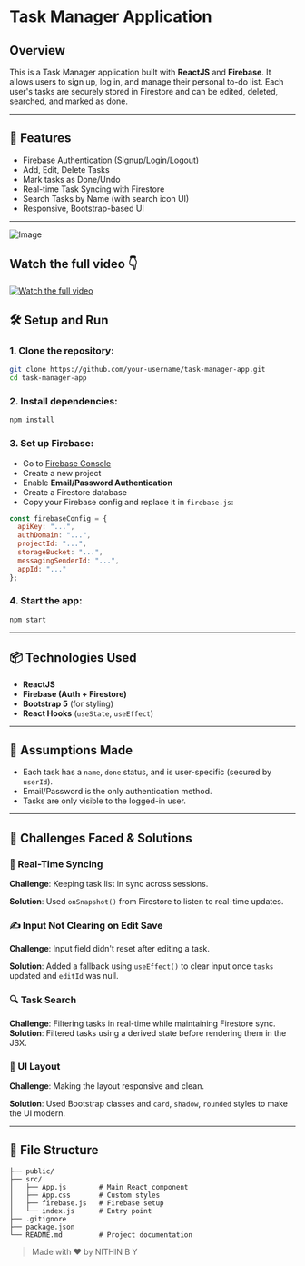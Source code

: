 
# Task Manager Application

## Overview

This is a Task Manager application built with **ReactJS** and **Firebase**. It allows users to sign up, log in, and manage their personal to-do list. Each user's tasks are securely stored in Firestore and can be edited, deleted, searched, and marked as done.

---

## 🚀 Features

- Firebase Authentication (Signup/Login/Logout)
- Add, Edit, Delete Tasks
- Mark tasks as Done/Undo
- Real-time Task Syncing with Firestore
- Search Tasks by Name (with search icon UI)
- Responsive, Bootstrap-based UI

---

![Image](https://github.com/user-attachments/assets/76b07a84-049d-4bb3-9476-1c8d0c34e8fe)


## Watch the full video 👇

[![Watch the full video](https://img.youtube.com/vi/Wq-ref52EHY/0.jpg)](https://youtu.be/Wq-ref52EHY)




## 🛠️ Setup and Run

### 1. Clone the repository:

```bash
git clone https://github.com/your-username/task-manager-app.git
cd task-manager-app
```

### 2. Install dependencies:

```bash
npm install
```

### 3. Set up Firebase:

- Go to [Firebase Console](https://console.firebase.google.com/)
- Create a new project
- Enable **Email/Password Authentication**
- Create a Firestore database
- Copy your Firebase config and replace it in `firebase.js`:

```js
const firebaseConfig = {
  apiKey: "...",
  authDomain: "...",
  projectId: "...",
  storageBucket: "...",
  messagingSenderId: "...",
  appId: "..."
};
```

### 4. Start the app:

```bash
npm start
```

---

## 📦 Technologies Used

- **ReactJS**
- **Firebase (Auth + Firestore)**
- **Bootstrap 5** (for styling)
- **React Hooks** (`useState`, `useEffect`)

---

## 🤔 Assumptions Made

- Each task has a `name`, `done` status, and is user-specific (secured by `userId`).
- Email/Password is the only authentication method.
- Tasks are only visible to the logged-in user.

---

## 🧩 Challenges Faced & Solutions

### 🔄 Real-Time Syncing

**Challenge**: Keeping task list in sync across sessions.

**Solution**: Used `onSnapshot()` from Firestore to listen to real-time updates.

### ✍️ Input Not Clearing on Edit Save

**Challenge**: Input field didn't reset after editing a task.

**Solution**: Added a fallback using `useEffect()` to clear input once `tasks` updated and `editId` was null.

### 🔍 Task Search

**Challenge**: Filtering tasks in real-time while maintaining Firestore sync.
**Solution**: Filtered tasks using a derived state before rendering them in the JSX.

### 🎨 UI Layout

**Challenge**: Making the layout responsive and clean.

**Solution**: Used Bootstrap classes and `card`, `shadow`, `rounded` styles to make the UI modern.

---

## 📂 File Structure

```
├── public/
├── src/
│   ├── App.js        # Main React component
│   ├── App.css       # Custom styles
│   ├── firebase.js   # Firebase setup
│   └── index.js      # Entry point
├── .gitignore
├── package.json
└── README.md         # Project documentation
```

> Made with ❤️ by NITHIN B Y
